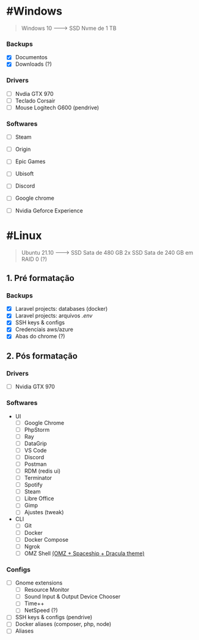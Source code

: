 
# #Windows
> Windows 10  ---> SSD Nvme de 1 TB

### Backups
- [x] Documentos
- [x] Downloads (?)

### Drivers
- [ ] Nvdia GTX 970
- [ ] Teclado Corsair
- [ ] Mouse Logitech G600 (pendrive)

### Softwares
- [ ] Steam
- [ ] Origin
- [ ] Epic Games
- [ ] Ubisoft
- [ ] Discord
- [ ] Google chrome
- [ ] Nvidia Geforce Experience


# #Linux
> Ubuntu 21.10 ---> SSD Sata de 480 GB
> 2x SSD Sata de 240 GB em RAID 0 (?)

## 1. Pré formatação

### Backups
- [x] Laravel projects: databases (docker)
- [x] Laravel projects: arquivos *.env*
- [x] SSH keys & configs
- [x] Credenciais aws/azure
- [x] Abas do chrome (?)

## 2. Pós formatação

### Drivers
- [ ] Nvidia GTX 970

### Softwares
- UI
	- [ ] Google Chrome
	- [ ] PhpStorm
	- [ ] Ray
	- [ ] DataGrip
	- [ ] VS Code
	- [ ] Discord
	- [ ] Postman
	- [ ] RDM (redis ui)
	- [ ] Terminator
	- [ ] Spotify
	- [ ] Steam
	- [ ] Libre Office
	- [ ] Gimp
	- [ ] Ajustes (tweak)
- CLI
	- [ ] Git
	- [ ] Docker
	- [ ] Docker Compose
	- [ ] Ngrok
	- [ ] OMZ Shell [(OMZ + Spaceship + Dracula theme)](https://blog.rocketseat.com.br/terminal-com-oh-my-zsh-spaceship-dracula-e-mais/)

### Configs
- [ ] Gnome extensions
	- [ ] Resource Monitor
	- [ ] Sound Input & Output Device Chooser
	- [ ] Time++
	- [ ] NetSpeed (?)
- [ ] SSH keys & configs (pendrive)
- [ ] Docker aliases (composer, php, node)
- [ ] Aliases
